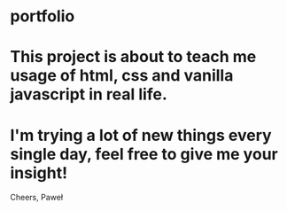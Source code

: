 # portfolio
# This project is about to teach me usage of html, css and vanilla javascript in real life.
# I'm trying a lot of new things every single day, feel free to give me your insight!
Cheers, Paweł
